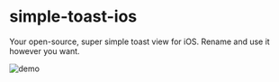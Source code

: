 # simple-toast-ios
Your open-source, super simple toast view for iOS. Rename and use it however you want.

![demo](https://user-images.githubusercontent.com/12502679/133615910-6ea09eb9-5d2e-4df5-a1ca-efd5d0b3945b.gif)
